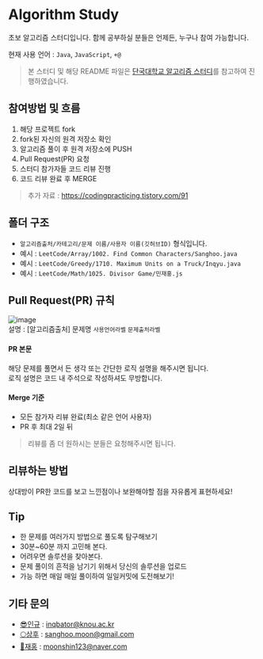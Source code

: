 # Algorithm Study

초보 알고리즘 스터디입니다. 함께 공부하실 분들은 언제든, 누구나 참여 가능합니다.  

현재 사용 언어 : `Java`, `JavaScript`, `+@`
> 본 스터디 및 해당 README 파일은 [단국대학교 알고리즘 스터디](https://github.com/DKU-STUDY/Algorithm)를 참고하여 진행하였습니다.

## 참여방법 및 흐름
1. 해당 프로젝트 fork
2. fork된 자신의 원격 저장소 확인
3. 알고리즘 풀이 후 원격 저장소에 PUSH
4. Pull Request(PR) 요청
5. 스터디 참가자들 코드 리뷰 진행
6. 코드 리뷰 완료 후 MERGE

> 추가 자료 : https://codingpracticing.tistory.com/91

## 폴더 구조
- `알고리즘출처/카테고리/문제 이름/사용자 이름(깃허브ID)` 형식입니다.  
- 예시 : `LeetCode/Array/1002. Find Common Characters/Sanghoo.java`
- 예시 : `LeetCode/Greedy/1710. Maximum Units on a Truck/Inqyu.java`
- 예시 : `LeetCode/Math/1025. Divisor Game/민재홍.js`

## Pull Request(PR) 규칙
![image](https://user-images.githubusercontent.com/57741093/123516215-eac3a300-d6d5-11eb-9e05-e8cb8492ac88.png)  
설명 : [알고리즘출처] 문제명 `사용언어라벨` `문제출처라벨`

#### PR 본문
해당 문제를 풀면서 든 생각 또는 간단한 로직 설명을 해주시면 됩니다.  
로직 설명은 코드 내 주석으로 작성하셔도 무방합니다. 

#### Merge 기준
- 모든 참가자 리뷰 완료(최소 같은 언어 사용자)
- PR 후 최대 2일 뒤
> 리뷰를 좀 더 원하시는 분들은 요청해주시면 됩니다.

## 리뷰하는 방법
상대방이 PR한 코드를 보고 느낀점이나 보완해야할 점을 자유롭게 표현하세요!

## Tip
- 한 문제를 여러가지 방법으로 풀도록 탐구해보기
- 30분~60분 까지 고민해 본다.
- 어려우면 솔루션을 찾아본다.
- 문제 풀이의 흔적을 남기기 위해서 당신의 솔루션을 업로드
- 가능 하면 매일 매일 풀이하여 일일커밋에 도전해보기!

## 기타 문의
- [:sunglasses:인규](https://github.com/hwang434) : inqbator@knou.ac.kr
- [:full_moon:상후](https://github.com/SanghooMoon) : sanghoo.moon@gmail.com
- [:muscle:재홍](https://github.com/JaeHong94) : moonshin123@naver.com
